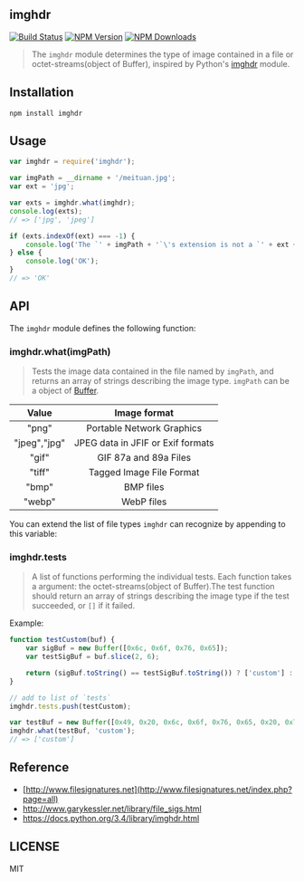 
## imghdr

 [![Build Status](https://api.travis-ci.org/meituan/imghdr.svg)](http://travis-ci.org/meituan/imghdr)
 [![NPM Version](http://img.shields.io/npm/v/imghdr.svg?style=flat)](https://www.npmjs.org/package/imghdr)
 [![NPM Downloads](https://img.shields.io/npm/dm/imghdr.svg?style=flat)](https://www.npmjs.org/package/imghdr)

> The `imghdr` module determines the type of image contained in a file or octet-streams(object of Buffer), inspired by Python's [imghdr](https://docs.python.org/3.4/library/imghdr.html) module.

## Installation

    npm install imghdr

## Usage
```javascript
var imghdr = require('imghdr');

var imgPath = __dirname + '/meituan.jpg';
var ext = 'jpg';

var exts = imghdr.what(imghdr);
console.log(exts);
// => ['jpg', 'jpeg']

if (exts.indexOf(ext) === -1) {
    console.log('The `' + imgPath + '`\'s extension is not a `' + ext + '`');
} else {
    console.log('OK');
}
// => 'OK'
```

## API
The `imghdr` module defines the following function:
### imghdr.what(imgPath)
>Tests the image data contained in the file named by `imgPath`, and returns an array of strings describing the image type. `imgPath` can be a object of [Buffer](http://nodejs.org/api/buffer.html).

|  Value |            Image format           |
|:------:|:---------------------------------:|
| "png"  | Portable Network Graphics         |
| "jpeg","jpg" | JPEG data in JFIF or Exif formats |
| "gif"  | GIF 87a and 89a Files             |
| "tiff" | Tagged Image File Format          |
| "bmp"  | BMP files                         |
| "webp" | WebP files                        |


You can extend the list of file types `imghdr` can recognize by appending to this variable:
### imghdr.tests
>A list of functions performing the individual tests. Each function takes a argument: the octet-streams(object of Buffer).The test function should return an array of strings describing the image type if the test succeeded, or `[]` if it failed.

Example:
```javascript
function testCustom(buf) {
    var sigBuf = new Buffer([0x6c, 0x6f, 0x76, 0x65]);
    var testSigBuf = buf.slice(2, 6);

    return (sigBuf.toString() == testSigBuf.toString()) ? ['custom'] : [];
}

// add to list of `tests`
imghdr.tests.push(testCustom);

var testBuf = new Buffer([0x49, 0x20, 0x6c, 0x6f, 0x76, 0x65, 0x20, 0x79, 0x6f, 0x75]);
imghdr.what(testBuf, 'custom');
// => ['custom']
```

## Reference
- [http://www.filesignatures.net](http://www.filesignatures.net/index.php?page=all)
- <http://www.garykessler.net/library/file_sigs.html>
- <https://docs.python.org/3.4/library/imghdr.html>

## LICENSE

MIT
